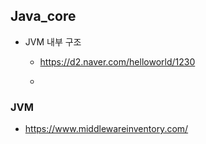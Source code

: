 ## Java_core

- JVM 내부 구조

    - https://d2.naver.com/helloworld/1230

    - 


### JVM

- https://www.middlewareinventory.com/